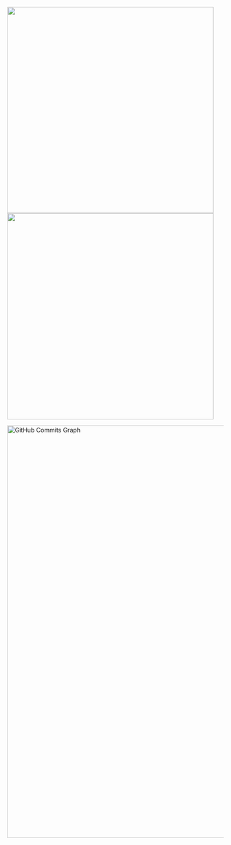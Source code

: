 
<img 
   src="https://github-readme-stats.vercel.app/api?username=iamayushdas&show_icons=true&theme=dark&hide_border=true" style="width: 480px"
/><img src="https://github-readme-streak-stats.herokuapp.com/?user=iamayushdas&theme=dark&hide_border=true" style="width: 480px"/>

<a href="http://www.github.com/iamayushdas"> <img src="https://activity-graph.herokuapp.com/graph?username=iamayushdas&bg_color=1c1917&color=ffffff&line=3382ed&point=ffffff&area_color=1c1917&area=true&hide_border=true&custom_title=GitHub%20Commits%20Graph" alt="GitHub Commits Graph" style="width: 960px"/></a>


